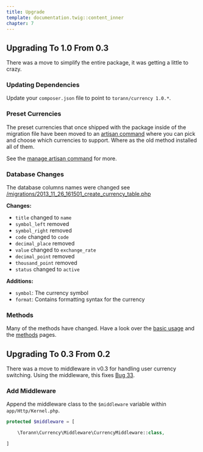 ```yaml
---
title: Upgrade
template: documentation.twig::content_inner
chapter: 7
---
```

## Upgrading To 1.0 From 0.3

There was a move to simplify the entire package, it was getting a little to crazy.

### Updating Dependencies

Update your `composer.json` file to point to `torann/currency 1.0.*`.

### Preset Currencies

The preset currencies that once shipped with the package inside of the migration file have been moved to an [artisan command](/projects/laravel-currency/doc/commands.html) where you can pick and choose which currencies to support. Where as the old method installed all of them.

See the [manage artisan command](/projects/laravel-currency/doc/commands.html) for more.

### Database Changes

The database columns names were changed see [/migrations/2013_11_26_161501_create_currency_table.php](https://github.com/Torann/laravel-currency/blob/master/database/migrations/2013_11_26_161501_create_currency_table.php)

**Changes:**

- `title` changed to `name`
- `symbol_left` removed
- `symbol_right` removed
- `code` changed to `code`
- `decimal_place` removed
- `value` changed to `exchange_rate`
- `decimal_point` removed
- `thousand_point` removed
- `status` changed to `active`

**Additions:**

- `symbol`: The currency symbol
- `format`: Contains formatting syntax for the currency

### Methods

Many of the methods have changed. Have a look over the [basic usage](/projects/laravel-currency/doc/basic-usage.html) and the [methods](/projects/laravel-currency/doc/methods.html) pages.

## Upgrading To 0.3 From 0.2

There was a move to middleware in v0.3 for handling user currency switching. Using the middleware, this fixes [Bug 33](https://github.com/Torann/laravel-currency/issues/33).

### Add Middleware

Append the middleware class to the `$middleware` variable within `app/Http/Kernel.php`.

```php
protected $middleware = [

    \Torann\Currency\Middleware\CurrencyMiddleware::class,

]
```
